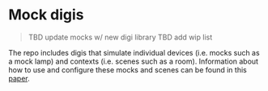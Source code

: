 # Mock digis

> TBD update mocks w/ new digi library
> TBD add wip list

The repo includes digis that simulate individual devices (i.e. mocks such as a mock lamp) and contexts (i.e. scenes such as a room). Information about how to use and configure these mocks and scenes can be found in this [paper](https://people.eecs.berkeley.edu/~silvery/hotnets22-digibox.pdf).
